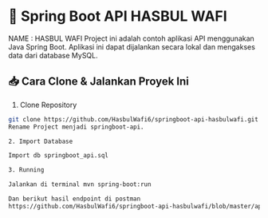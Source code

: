 # 🚀 Spring Boot API HASBUL WAFI
NAME : HASBUL WAFI
Project ini adalah contoh aplikasi API menggunakan Java Spring Boot. Aplikasi ini dapat dijalankan secara lokal dan mengakses data dari database MySQL.

## 📥 Cara Clone & Jalankan Proyek Ini

1. Clone Repository

```bash
git clone https://github.com/HasbulWafi6/springboot-api-hasbulwafi.git
Rename Project menjadi springboot-api.

2. Import Database

Import db springboot_api.sql

3. Running

Jalankan di terminal mvn spring-boot:run

Dan berikut hasil endpoint di postman
https://github.com/HasbulWafi6/springboot-api-hasbulwafi/blob/master/api.png
